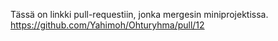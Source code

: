 Tässä on linkki pull-requestiin, jonka mergesin miniprojektissa. <https://github.com/Yahimoh/Ohturyhma/pull/12>
